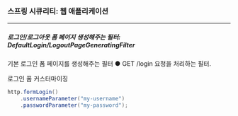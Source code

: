 <h3>스프링 시큐리티: 웹 애플리케이션</h3>
<hr/>
<h5>로그인/로그아웃 폼 페이지 생성해주는 필터: DefaultLogin/LogoutPageGeneratingFilter</h5>

기본 로그인 폼 페이지를 생성해주는 필터
	● GET /login 요청을 처리하는 필터.

로그인 폼 커스터마이징

```java
http.formLogin()
	.usernameParameter("my-username")
	.passwordParameter("my-password");
```

